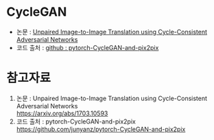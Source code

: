 # CycleGAN

* 논문 : <a href="https://arxiv.org/abs/1703.10593">Unpaired Image-to-Image Translation using Cycle-Consistent Adversarial Networks</a>
* 코드 출처 : <a href="https://github.com/junyanz/pytorch-CycleGAN-and-pix2pix">github : pytorch-CycleGAN-and-pix2pix</a>

# 참고자료 
1. 논문 : Unpaired Image-to-Image Translation using Cycle-Consistent Adversarial Networks   
          https://arxiv.org/abs/1703.10593
2. 코드 출처 : pytorch-CycleGAN-and-pix2pix   
          https://github.com/junyanz/pytorch-CycleGAN-and-pix2pix
